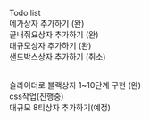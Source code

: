 Todo list
<br>
메가상자 추가하기 (완) <br>
끝내줘요상자 추가하기 (완) <br>
대규모상자 추가하기 (완) <br>
샌드박스상자 추가하기 (취소) <br><br>

슬라이더로 블랙상자 1~10단계 구현 (완)<Br>
css작업(진행중)<br>
대규모 8티상자 추가하기(예정)

